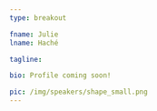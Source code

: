 ```yaml
---
type: breakout

fname: Julie
lname: Haché 

tagline:

bio: Profile coming soon!

pic: /img/speakers/shape_small.png
---
```

